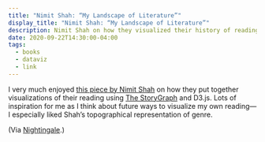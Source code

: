 ```yaml
---
title: "Nimit Shah: “My Landscape of Literature”"
display_title: "Nimit Shah: “My Landscape of Literature”"
description: Nimit Shah on how they visualized their history of reading.
date: 2020-09-22T14:30:00-04:00
tags:
  - books
  - dataviz
  - link
---
```


I very much enjoyed [this piece by Nimit Shah](https://nimitnshah.com/adventures-in-design/landscape-of-literature.html) on how they put together visualizations of their reading using [The StoryGraph](https://beta.thestorygraph.com) and D3.js. Lots of inspiration for me as I think about future ways to visualize my own reading—I especially liked Shah’s topographical representation of genre.

(Via [Nightingale](https://medium.com/nightingale/mapping-my-literature-landscape-24d4f7198eb7).)